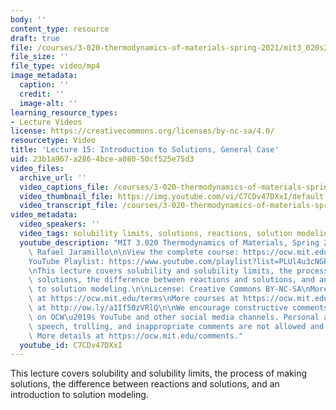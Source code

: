 ```yaml
---
body: ''
content_type: resource
draft: true
file: /courses/3-020-thermodynamics-of-materials-spring-2021/mit3_020s21_lecture_15_1080p_360p_16_9.mp4
file_size: ''
file_type: video/mp4
image_metadata:
  caption: ''
  credit: ''
  image-alt: ''
learning_resource_types:
- Lecture Videos
license: https://creativecommons.org/licenses/by-nc-sa/4.0/
resourcetype: Video
title: 'Lecture 15: Introduction to Solutions, General Case'
uid: 23b1a967-a286-4bce-a080-50cf525e75d3
video_files:
  archive_url: ''
  video_captions_file: /courses/3-020-thermodynamics-of-materials-spring-2021/1Y8qIioz6LBQvQ1lGVnXIqXlqQfLI92n-_transcript.webvtt
  video_thumbnail_file: https://img.youtube.com/vi/C7CDv47DXxI/default.jpg
  video_transcript_file: /courses/3-020-thermodynamics-of-materials-spring-2021/1Y8qIioz6LBQvQ1lGVnXIqXlqQfLI92n-_transcript.pdf
video_metadata:
  video_speakers: ''
  video_tags: solubility limits, solutions, reactions, solution modeling
  youtube_description: "MIT 3.020 Thermodynamics of Materials, Spring 2021\nInstructor:\
    \ Rafael Jaramillo\n\nView the complete course: https://ocw.mit.edu/sites/3020-thermodynamics-of-materials/\n\
    YouTube Playlist: https://www.youtube.com/playlist?list=PLUl4u3cNGP61g-yRbJz4ghFPJLiok1HxX\n\
    \nThis lecture covers solubility and solubility limits, the process of making\
    \ solutions, the difference between reactions and solutions, and an introduction\
    \ to solution modeling.\n\nLicense: Creative Commons BY-NC-SA\nMore information\
    \ at https://ocw.mit.edu/terms\nMore courses at https://ocw.mit.edu\nSupport OCW\
    \ at http://ow.ly/a1If50zVRlQ\n\nWe encourage constructive comments and discussion\
    \ on OCW\u2019s YouTube and other social media channels. Personal attacks, hate\
    \ speech, trolling, and inappropriate comments are not allowed and may be removed.\
    \ More details at https://ocw.mit.edu/comments."
  youtube_id: C7CDv47DXxI
---
```

This lecture covers solubility and solubility limits, the process of making solutions, the difference between reactions and solutions, and an introduction to solution modeling.